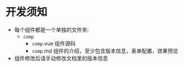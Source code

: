 # 开发须知

* 每个组件都是一个单独的文件夹:
  * `comp`
    * `comp`.vue 组件源码
    * `comp`.md 组件的介绍，至少包含版本信息，表单配置，效果预览
* 组件修改后请手动修改文档里的版本信息